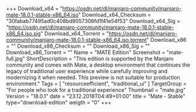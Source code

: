 +++
Download_x64 = "https://osdn.net/dl/manjaro-community/manjaro-mate-18.0.1-stable-x86_64.iso"
Download_x64_Checksum = "30fabab77495ad0c408bd9057306fd1f41e54f53"
Download_x64_Sig = "https://osdn.net/dl/manjaro-community/manjaro-mate-18.0.1-stable-x86_64.iso.sig"
Download_x64_Torrent = "https://osdn.net/dl/manjaro-community/manjaro-mate-18.0.1-stable-x86_64.iso.torrent"
Download_x86 = ""
Download_x86_Checksum = ""
Download_x86_Sig = ""
Download_x86_Torrent = ""
Name = "MATE Edition"
Screenshot = "mate-full.jpg"
ShortDescription = "This edition is supported by the Manjaro community and comes with Mate, a desktop environment that continues the legacy of traditional user experience while carefully improving and modernizing it when needed. This preview is not suitable for production environment."
Tags = [ "resourceefficient", "traditional_ui" ]
TargetGroup = "For people who look for a traditional experience"
Thumbnail = "mate.jpg"
Version = "18.0.1"
date = "23.12.2018T04:49+01:00"
title = "Mate - Stable"
type="download-edition"
weigth = "0"
+++
